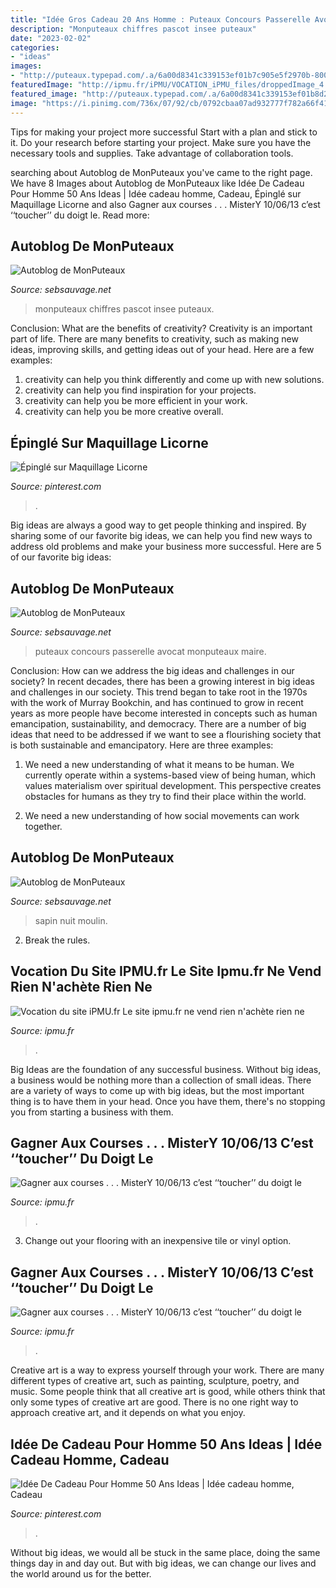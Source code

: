 ```yaml
---
title: "Idée Gros Cadeau 20 Ans Homme : Puteaux Concours Passerelle Avocat Monputeaux Maire"
description: "Monputeaux chiffres pascot insee puteaux"
date: "2023-02-02"
categories:
- "ideas"
images:
- "http://puteaux.typepad.com/.a/6a00d8341c339153ef01b7c905e5f2970b-800wi"
featuredImage: "http://ipmu.fr/iPMU/VOCATION_iPMU_files/droppedImage_4.jpg"
featured_image: "http://puteaux.typepad.com/.a/6a00d8341c339153ef01b8d2cab1bf970c-320wi"
image: "https://i.pinimg.com/736x/07/92/cb/0792cbaa07ad932777f782a66f416b8b.jpg"
---
```



Tips for making your project more successful
Start with a plan and stick to it.
Do your research before starting your project.
Make sure you have the necessary tools and supplies.
Take advantage of collaboration tools.

	

		
searching about Autoblog de MonPuteaux you've came to the right page. We have 8 Images about Autoblog de MonPuteaux like Idée De Cadeau Pour Homme 50 Ans Ideas | Idée cadeau homme, Cadeau, Épinglé sur Maquillage Licorne and also Gagner aux courses . . . MisterY 10/06/13 c’est ‘‘toucher’’ du doigt le. Read more:
		
    
## Autoblog De MonPuteaux

<img loading=lazy src="http://puteaux.typepad.com/.a/6a00d8341c339153ef01b8d2cab1bf970c-320wi" onerror="this.onerror=null;this.src='https://tse3.mm.bing.net/th?id=OIP.8cIBpp_r47IU0_l4ZlBXGQAAAA&amp;pid=15.1';" alt="Autoblog de MonPuteaux">

_Source: sebsauvage.net_

>monputeaux chiffres pascot insee puteaux. 

	

Conclusion: What are the benefits of creativity?
Creativity is an important part of life. There are many benefits to creativity, such as making new ideas, improving skills, and getting ideas out of your head. Here are a few examples: 
1. creativity can help you think differently and come up with new solutions.
2. creativity can help you find inspiration for your projects.
3. creativity can help you be more efficient in your work.
4. creativity can help you be more creative overall.

    
## Épinglé Sur Maquillage Licorne

<img loading=lazy src="https://i.pinimg.com/736x/07/92/cb/0792cbaa07ad932777f782a66f416b8b.jpg" onerror="this.onerror=null;this.src='https://tse2.mm.bing.net/th?id=OIP.vWXw-uE14O-NTC0zhXJfQgHaHZ&amp;pid=15.1';" alt="Épinglé sur Maquillage Licorne">

_Source: pinterest.com_

>. 

	

Big ideas are always a good way to get people thinking and inspired. By sharing some of our favorite big ideas, we can help you find new ways to address old problems and make your business more successful. Here are 5 of our favorite big ideas: 

    
## Autoblog De MonPuteaux

<img loading=lazy src="http://puteaux.typepad.com/.a/6a00d8341c339153ef01b7c905e5f2970b-800wi" onerror="this.onerror=null;this.src='https://tse4.mm.bing.net/th?id=OIP.OesR1ePRk2dXZBLN_1be1gHaIM&amp;pid=15.1';" alt="Autoblog de MonPuteaux">

_Source: sebsauvage.net_

>puteaux concours passerelle avocat monputeaux maire. 

	

Conclusion: How can we address the big ideas and challenges in our society?
In recent decades, there has been a growing interest in big ideas and challenges in our society. This trend began to take root in the 1970s with the work of Murray Bookchin, and has continued to grow in recent years as more people have become interested in concepts such as human emancipation, sustainability, and democracy.
There are a number of big ideas that need to be addressed if we want to see a flourishing society that is both sustainable and emancipatory. Here are three examples:

1) We need a new understanding of what it means to be human. We currently operate within a systems-based view of being human, which values materialism over spiritual development. This perspective creates obstacles for humans as they try to find their place within the world.

2) We need a new understanding of how social movements can work together.

    
## Autoblog De MonPuteaux

<img loading=lazy src="http://puteaux.typepad.com/.a/6a00d8341c339153ef01b7c9401db0970b-320wi" onerror="this.onerror=null;this.src='https://tse1.mm.bing.net/th?id=OIP.3JM0Z90sN2MyWSd1Lb0mnwAAAA&amp;pid=15.1';" alt="Autoblog de MonPuteaux">

_Source: sebsauvage.net_

>sapin nuit moulin. 

	

2. Break the rules.

    
## Vocation Du Site IPMU.fr Le Site Ipmu.fr Ne Vend Rien N&#039;achète Rien Ne

<img loading=lazy src="http://ipmu.fr/iPMU/VOCATION_iPMU_files/droppedImage_4.jpg" onerror="this.onerror=null;this.src='https://tse3.mm.bing.net/th?id=OIP.0XlWNdy7EcaG2RhiHuJKcAHaFZ&amp;pid=15.1';" alt="Vocation du site iPMU.fr Le site ipmu.fr ne vend rien n&#039;achète rien ne">

_Source: ipmu.fr_

>. 

	

Big Ideas are the foundation of any successful business. Without big ideas, a business would be nothing more than a collection of small ideas. There are a variety of ways to come up with big ideas, but the most important thing is to have them in your head. Once you have them, there's no stopping you from starting a business with them.

    
## Gagner Aux Courses . . . MisterY 10/06/13 C’est ‘‘toucher’’ Du Doigt Le

<img loading=lazy src="https://ipmu.fr/iPMU/GAGNER_aux_Courses_files/droppedImage_10.jpg" onerror="this.onerror=null;this.src='https://tse1.mm.bing.net/th?id=OIP.Yqo8iPbNJe6oqP4d-QtvpgAAAA&amp;pid=15.1';" alt="Gagner aux courses . . . MisterY 10/06/13 c’est ‘‘toucher’’ du doigt le">

_Source: ipmu.fr_

>. 

	

3. Change out your flooring with an inexpensive tile or vinyl option.

    
## Gagner Aux Courses . . . MisterY 10/06/13 C’est ‘‘toucher’’ Du Doigt Le

<img loading=lazy src="http://ipmu.fr/iPMU/GAGNER_aux_Courses_files/droppedImage_12.jpg" onerror="this.onerror=null;this.src='https://tse4.mm.bing.net/th?id=OIP.zuMQu2CR03XkLB1Tv4CVwwAAAA&amp;pid=15.1';" alt="Gagner aux courses . . . MisterY 10/06/13 c’est ‘‘toucher’’ du doigt le">

_Source: ipmu.fr_

>. 

	

Creative art is a way to express yourself through your work. There are many different types of creative art, such as painting, sculpture, poetry, and music. Some people think that all creative art is good, while others think that only some types of creative art are good. There is no one right way to approach creative art, and it depends on what you enjoy.

    
## Idée De Cadeau Pour Homme 50 Ans Ideas | Idée Cadeau Homme, Cadeau

<img loading=lazy src="https://i.pinimg.com/736x/7a/79/8a/7a798a3415ad03a719a2df71fd3a393c.jpg" onerror="this.onerror=null;this.src='https://tse4.mm.bing.net/th?id=OIP.ai6VKiiCWZMo23b4KTE4MAHaFI&amp;pid=15.1';" alt="Idée De Cadeau Pour Homme 50 Ans Ideas | Idée cadeau homme, Cadeau">

_Source: pinterest.com_

>. 

	

Without big ideas, we would all be stuck in the same place, doing the same things day in and day out. But with big ideas, we can change our lives and the world around us for the better.

